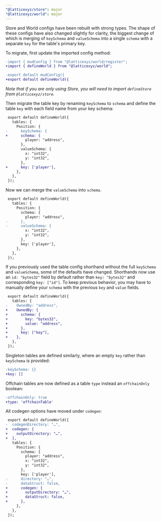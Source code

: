 ```yaml
---
"@latticexyz/store": major
"@latticexyz/world": major
---
```


Store and World configs have been rebuilt with strong types. The shape of these configs have also changed slightly for clarity, the biggest change of which is merging of `keySchema` and `valueSchema` into a single `schema` with a separate `key` for the table's primary key.

To migrate, first update the imported config method:

```diff filename="mud.config.ts"
-import { mudConfig } from "@latticexyz/world/register";
+import { defineWorld } from "@latticexyz/world";

-export default mudConfig({
+export default defineWorld({
```

_Note that if you are only using Store, you will need to import `defineStore` from `@latticexyz/store`._

Then migrate the table key by renaming `keySchema` to `schema` and define the table `key` with each field name from your key schema:

```diff filename="mud.config.ts"
 export default defineWorld({
   tables: {
     Position: {
-      keySchema: {
+      schema: {
         player: "address",
       },
       valueSchema: {
         x: "int32",
         y: "int32",
       },
+      key: ['player'],
     },
   },
 });
```

Now we can merge the `valueSchema` into `schema`.

```diff filename="mud.config.ts"
 export default defineWorld({
   tables: {
     Position: {
       schema: {
         player: "address",
-      },
-      valueSchema: {
         x: "int32",
         y: "int32",
       },
       key: ['player'],
     },
   },
 });
```

If you previously used the table config shorthand without the full `keySchema` and `valueSchema`, some of the defaults have changed. Shorthands now use an `id: "bytes32"` field by default rather than `key: "bytes32"` and corresponding `key: ["id"]`. To keep previous behavior, you may have to manually define your `schema` with the previous `key` and `value` fields.

```diff filename="mud.config.ts"
 export default defineWorld({
   tables: {
-    OwnedBy: "address",
+    OwnedBy: {
+      schema: {
+        key: "bytes32",
+        value: "address",
+      },
+      key: ["key"],
+    },
   },
 });
```

Singleton tables are defined similarly, where an empty `key` rather than `keySchema` is provided:

```diff filename="mud.config.ts"
-keySchema: {}
+key: []
```

Offchain tables are now defined as a table `type` instead an `offchainOnly` boolean:

```diff filename="mud.config.ts"
-offchainOnly: true
+type: 'offchainTable'
```

All codegen options have moved under `codegen`:

```diff filename="mud.config.ts"
 export default defineWorld({
-  codegenDirectory: "…",
+  codegen: {
+    outputDirectory: "…",
+  },
   tables: {
     Position: {
       schema: {
         player: "address",
         x: "int32",
         y: "int32",
       },
       key: ['player'],
-      directory: "…",
-      dataStruct: false,
+      codegen: {
+        outputDirectory: "…",
+        dataStruct: false,
+      },
     },
   },
 });
```
